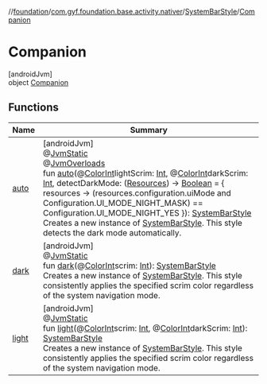 //[foundation](../../../../index.md)/[com.gyf.foundation.base.activity.nativer](../../index.md)/[SystemBarStyle](../index.md)/[Companion](index.md)

# Companion

[androidJvm]\
object [Companion](index.md)

## Functions

| Name | Summary |
|---|---|
| [auto](auto.md) | [androidJvm]<br>@[JvmStatic](https://kotlinlang.org/api/core/kotlin-stdlib/kotlin.jvm/-jvm-static/index.html)<br>@[JvmOverloads](https://kotlinlang.org/api/core/kotlin-stdlib/kotlin.jvm/-jvm-overloads/index.html)<br>fun [auto](auto.md)(@[ColorInt](https://developer.android.com/reference/kotlin/androidx/annotation/ColorInt.html)lightScrim: [Int](https://kotlinlang.org/api/core/kotlin-stdlib/kotlin/-int/index.html), @[ColorInt](https://developer.android.com/reference/kotlin/androidx/annotation/ColorInt.html)darkScrim: [Int](https://kotlinlang.org/api/core/kotlin-stdlib/kotlin/-int/index.html), detectDarkMode: ([Resources](https://developer.android.com/reference/kotlin/android/content/res/Resources.html)) -&gt; [Boolean](https://kotlinlang.org/api/core/kotlin-stdlib/kotlin/-boolean/index.html) = { resources -&gt;                 (resources.configuration.uiMode and Configuration.UI_MODE_NIGHT_MASK) ==                         Configuration.UI_MODE_NIGHT_YES             }): [SystemBarStyle](../index.md)<br>Creates a new instance of [SystemBarStyle](../index.md). This style detects the dark mode automatically. |
| [dark](dark.md) | [androidJvm]<br>@[JvmStatic](https://kotlinlang.org/api/core/kotlin-stdlib/kotlin.jvm/-jvm-static/index.html)<br>fun [dark](dark.md)(@[ColorInt](https://developer.android.com/reference/kotlin/androidx/annotation/ColorInt.html)scrim: [Int](https://kotlinlang.org/api/core/kotlin-stdlib/kotlin/-int/index.html)): [SystemBarStyle](../index.md)<br>Creates a new instance of [SystemBarStyle](../index.md). This style consistently applies the specified scrim color regardless of the system navigation mode. |
| [light](light.md) | [androidJvm]<br>@[JvmStatic](https://kotlinlang.org/api/core/kotlin-stdlib/kotlin.jvm/-jvm-static/index.html)<br>fun [light](light.md)(@[ColorInt](https://developer.android.com/reference/kotlin/androidx/annotation/ColorInt.html)scrim: [Int](https://kotlinlang.org/api/core/kotlin-stdlib/kotlin/-int/index.html), @[ColorInt](https://developer.android.com/reference/kotlin/androidx/annotation/ColorInt.html)darkScrim: [Int](https://kotlinlang.org/api/core/kotlin-stdlib/kotlin/-int/index.html)): [SystemBarStyle](../index.md)<br>Creates a new instance of [SystemBarStyle](../index.md). This style consistently applies the specified scrim color regardless of the system navigation mode. |
